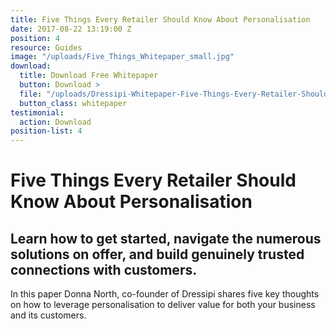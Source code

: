 ```yaml
---
title: Five Things Every Retailer Should Know About Personalisation
date: 2017-08-22 13:19:00 Z
position: 4
resource: Guides
image: "/uploads/Five_Things_Whitepaper_small.jpg"
download:
  title: Download Free Whitepaper
  button: Download >
  file: "/uploads/Dressipi-Whitepaper-Five-Things-Every-Retailer-Should-Know-About-Personalisation-a8c06d.pdf"
  button_class: whitepaper
testimonial:
  action: Download
position-list: 4
---
```


# Five Things Every Retailer Should Know About Personalisation

## Learn how to get started, navigate the numerous solutions on offer, and build genuinely trusted connections with customers.

In this paper Donna North, co-founder of Dressipi shares five key thoughts on how to leverage personalisation to deliver value for both your business and its customers.

